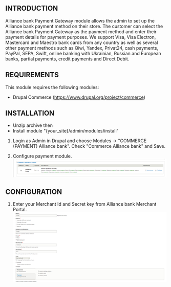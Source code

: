 INTRODUCTION
------------
Alliance bank Payment Gateway module allows the admin to set up the Alliance bank payment method on their store. The customer can select the Alliance bank Payment Gateway as the payment method and enter their payment details for payment purposes.
We support Visa, Visa Electron, Mastercard and Maestro bank cards from any country as well as several other payment methods such as Qiwi, Yandex, Privat24, cash payments, PayPal, SEPA, Swift, online banking with Ukrainian, Russian and European banks, partial payments, credit payments and Direct Debit.


REQUIREMENTS
------------

This module requires the following modules:

 * Drupal Commerce (https://www.drupal.org/project/commerce)

INSTALLATION
------------

* Unzip archive then
* Install module "{your_site}/admin/modules/install"

1. Login as Admin in Drupal and choose Modules -> "COMMERCE (PAYMENT) Alliance bank". Check "Commerce Alliance bank" and Save.

2. Configure payment module.
![Скриншот][1]


CONFIGURATION
------------

1. Enter your Merchant Id and Secret key from Alliance bank Merchant Portal.
![Скриншот][2]

[1]: https://raw.githubusercontent.com/cloudipsp/drupal/master/for_drupal8.x_commerce2.x/Screenshot_1.png
[2]: https://raw.githubusercontent.com/cloudipsp/drupal/master/for_drupal8.x_commerce2.x/Screenshot_2.png